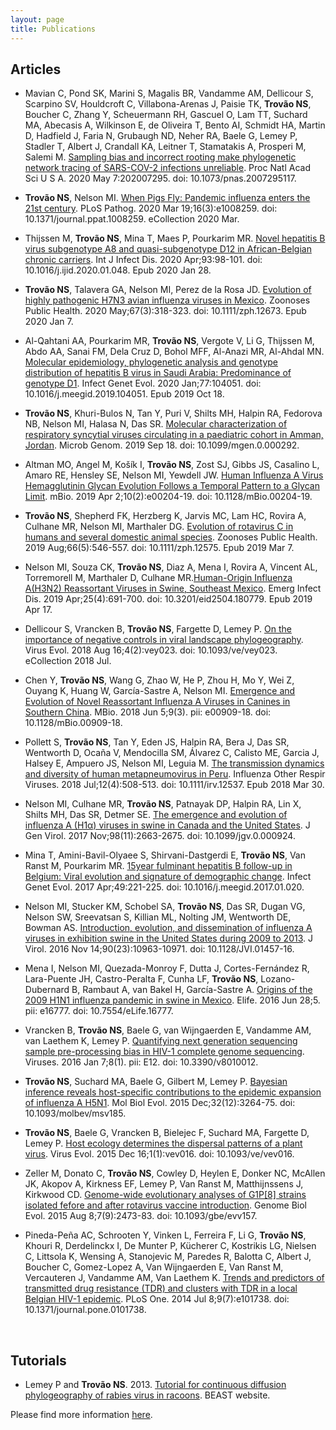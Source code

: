 ```yaml
---
layout: page
title: Publications
---
```


## Articles

* Mavian C, Pond SK, Marini S, Magalis BR, Vandamme AM, Dellicour S, Scarpino SV, Houldcroft C, Villabona-Arenas J, Paisie TK, <b>Trovão NS</b>, Boucher C, Zhang Y, Scheuermann RH, Gascuel O, Lam TT, Suchard MA, Abecasis A, Wilkinson E, de Oliveira T, Bento AI, Schmidt HA, Martin D, Hadfield J, Faria N, Grubaugh ND, Neher RA, Baele G, Lemey P, Stadler T, Albert J, Crandall KA, Leitner T, Stamatakis A, Prosperi M, Salemi M. [Sampling bias and incorrect rooting make phylogenetic network tracing of SARS-COV-2 infections unreliable](https://www.pnas.org/content/early/2020/05/06/2007295117). Proc Natl Acad Sci U S A. 2020 May 7:202007295. doi: 10.1073/pnas.2007295117. 

* <b>Trovão NS</b>, Nelson MI. [When Pigs Fly: Pandemic influenza enters the 21st century](https://www.ncbi.nlm.nih.gov/pmc/articles/PMC7081976/). PLoS Pathog. 2020 Mar 19;16(3):e1008259. doi: 10.1371/journal.ppat.1008259. eCollection 2020 Mar.

* Thijssen M, <b>Trovão NS</b>, Mina T, Maes P, Pourkarim MR. [Novel hepatitis B virus subgenotype A8 and quasi-subgenotype D12 in African-Belgian chronic carriers](https://www.sciencedirect.com/science/article/pii/S1201971220300515). Int J Infect Dis. 2020 Apr;93:98-101. doi: 10.1016/j.ijid.2020.01.048. Epub 2020 Jan 28.

* <b>Trovão NS</b>, Talavera GA, Nelson MI, Perez de la Rosa JD. [Evolution of highly pathogenic H7N3 avian influenza viruses in Mexico](https://onlinelibrary.wiley.com/doi/full/10.1111/zph.12673). Zoonoses Public Health. 2020 May;67(3):318-323. doi: 10.1111/zph.12673. Epub 2020 Jan 7.

* Al-Qahtani AA, Pourkarim MR, <b>Trovão NS</b>, Vergote V, Li G, Thijssen M, Abdo AA, Sanai FM, Dela Cruz D, Bohol MFF, Al-Anazi MR, Al-Ahdal MN. [Molecular epidemiology, phylogenetic analysis and genotype distribution of hepatitis B virus in Saudi Arabia: Predominance of genotype D1](https://www.sciencedirect.com/science/article/pii/S1567134819302771). Infect Genet Evol. 2020 Jan;77:104051. doi: 10.1016/j.meegid.2019.104051. Epub 2019 Oct 18.

* <b>Trovão NS</b>, Khuri-Bulos N, Tan Y, Puri V, Shilts MH, Halpin RA, Fedorova NB, Nelson MI, Halasa N, Das SR. [Molecular characterization of respiratory syncytial viruses circulating in a paediatric cohort in Amman, Jordan](https://www.microbiologyresearch.org/content/journal/mgen/10.1099/mgen.0.000292). Microb Genom. 2019 Sep 18. doi: 10.1099/mgen.0.000292. 

* Altman MO, Angel M, Košík I, <b>Trovão NS</b>, Zost SJ, Gibbs JS, Casalino L, Amaro RE, Hensley SE, Nelson MI, Yewdell JW. [Human Influenza A Virus Hemagglutinin Glycan Evolution Follows a Temporal Pattern to a Glycan Limit](https://www.ncbi.nlm.nih.gov/pmc/articles/PMC6445938/). mBio. 2019 Apr 2;10(2):e00204-19. doi: 10.1128/mBio.00204-19.

* <b>Trovão NS</b>, Shepherd FK, Herzberg K, Jarvis MC, Lam HC, Rovira A, Culhane MR, Nelson MI, Marthaler DG. [Evolution of rotavirus C in humans and several domestic animal species](https://onlinelibrary.wiley.com/doi/full/10.1111/zph.12575). Zoonoses Public Health. 2019 Aug;66(5):546-557. doi: 10.1111/zph.12575. Epub 2019 Mar 7.

* Nelson MI, Souza CK, <b>Trovão NS</b>, Diaz A, Mena I, Rovira A, Vincent AL, Torremorell M, Marthaler D, Culhane MR.[Human-Origin Influenza A(H3N2) Reassortant Viruses in Swine, Southeast Mexico](https://www.ncbi.nlm.nih.gov/pmc/articles/PMC6433011/). Emerg Infect Dis. 2019 Apr;25(4):691-700. doi: 10.3201/eid2504.180779. Epub 2019 Apr 17.

* Dellicour S, Vrancken B, <b>Trovão NS</b>, Fargette D, Lemey P. [On the importance of negative controls in viral landscape phylogeography](https://academic.oup.com/ve/article/4/2/vey023/5075341). Virus Evol. 2018 Aug 16;4(2):vey023. doi: 10.1093/ve/vey023. eCollection 2018 Jul.

* Chen Y, <b>Trovão NS</b>, Wang G, Zhao W, He P, Zhou H, Mo Y, Wei Z, Ouyang K, Huang W, García-Sastre A, Nelson MI. [Emergence and Evolution of Novel Reassortant Influenza A Viruses in Canines in Southern China](https://mbio.asm.org/content/9/3/e00909-18). MBio. 2018 Jun 5;9(3). pii: e00909-18. doi: 10.1128/mBio.00909-18.

* Pollett S, <b>Trovão NS</b>, Tan Y, Eden JS, Halpin RA, Bera J, Das SR, Wentworth D, Ocaña V, Mendocilla SM, Álvarez C, Calisto ME, Garcia J, Halsey E, Ampuero JS, Nelson MI, Leguia M. [The transmission dynamics and diversity of human metapneumovirus in Peru](https://onlinelibrary.wiley.com/doi/full/10.1111/irv.12537). Influenza Other Respir Viruses. 2018 Jul;12(4):508-513. doi: 10.1111/irv.12537. Epub 2018 Mar 30.

* Nelson MI, Culhane MR, <b>Trovão NS</b>, Patnayak DP, Halpin RA, Lin X, Shilts MH, Das SR, Detmer SE. [The emergence and evolution of influenza A (H1α) viruses in swine in Canada and the United States](http://jgv.microbiologyresearch.org/content/journal/jgv/10.1099/jgv.0.000924#tab2). J Gen Virol. 2017 Nov;98(11):2663-2675. doi: 10.1099/jgv.0.000924.  

* Mina T, Amini-Bavil-Olyaee S, Shirvani-Dastgerdi E, <b>Trovão NS</b>, Van Ranst M, Pourkarim MR. [15year fulminant hepatitis B follow-up in Belgium: Viral evolution  and signature of demographic change](http://www.sciencedirect.com/science/article/pii/S1567134817300187). Infect Genet Evol. 2017 Apr;49:221-225. doi: 10.1016/j.meegid.2017.01.020. 

* Nelson MI, Stucker KM, Schobel SA, <b>Trovão NS</b>, Das SR, Dugan VG, Nelson SW, Sreevatsan S, Killian ML, Nolting JM, Wentworth DE, Bowman AS. [Introduction, evolution, and dissemination of influenza A viruses in exhibition swine in the United States during 2009 to 2013](http://jvi.asm.org/content/90/23/10963). J Virol. 2016 Nov 14;90(23):10963-10971. doi: 10.1128/JVI.01457-16.

* Mena I, Nelson MI, Quezada-Monroy F, Dutta J, Cortes-Fernández R, Lara-Puente  JH, Castro-Peralta F, Cunha LF, <b>Trovão NS</b>, Lozano-Dubernard B, Rambaut A, van Bakel H, García-Sastre A. [Origins of the 2009 H1N1 influenza pandemic in swine in Mexico](https://elifesciences.org/articles/16777). Elife. 2016 Jun 28;5. pii: e16777. doi: 10.7554/eLife.16777.   

* Vrancken B, <b>Trovão NS</b>, Baele G, van Wijngaerden E, Vandamme AM, van Laethem K, Lemey P. [Quantifying next generation sequencing sample pre-processing bias in HIV-1 complete genome sequencing](http://www.mdpi.com/1999-4915/8/1/12). Viruses. 2016 Jan 7;8(1). pii: E12. doi: 10.3390/v8010012.

* <b>Trovão NS</b>, Suchard MA, Baele G, Gilbert M, Lemey P. [Bayesian inference reveals host-specific contributions to the epidemic expansion of influenza A H5N1](http://mbe.oxfordjournals.org/content/early/2015/09/03/molbev.msv185.short?rss=1). Mol Biol Evol. 2015 Dec;32(12):3264-75. doi: 10.1093/molbev/msv185.  

* <b>Trovão NS</b>, Baele G, Vrancken B, Bielejec F, Suchard MA, Fargette D, Lemey P. [Host ecology determines the dispersal patterns of a plant virus](http://ve.oxfordjournals.org/content/1/1/vev016). Virus Evol. 2015 Dec 16;1(1):vev016. doi: 10.1093/ve/vev016.

* Zeller M, Donato C, <b>Trovão NS</b>, Cowley D, Heylen E, Donker NC, McAllen JK, Akopov A, Kirkness EF, Lemey P, Van Ranst M, Matthijnssens J, Kirkwood CD. [Genome-wide evolutionary analyses of G1P\[8\] strains isolated fefore and after rotavirus vaccine introduction](http://gbe.oxfordjournals.org/content/early/2015/08/08/gbe.evv157). Genome Biol Evol. 2015 Aug 8;7(9):2473-83. doi: 10.1093/gbe/evv157. 

* Pineda-Peña AC, Schrooten Y, Vinken L, Ferreira F, Li G, <b>Trovão NS</b>, Khouri R,  Derdelinckx I, De Munter P, Kücherer C, Kostrikis LG, Nielsen C, Littsola K, Wensing A, Stanojevic M, Paredes R, Balotta C, Albert J, Boucher C, Gomez-Lopez A, Van Wijngaerden E, Van Ranst M, Vercauteren J, Vandamme AM, Van Laethem K. [Trends and predictors of transmitted drug resistance (TDR) and clusters with TDR  in a local Belgian HIV-1 epidemic](http://journals.plos.org/plosone/article?id=10.1371/journal.pone.0101738). PLoS One. 2014 Jul 8;9(7):e101738. doi: 10.1371/journal.pone.0101738.


<br>

## Tutorials

* Lemey P and <b>Trovão NS</b>. 2013. [Tutorial for continuous diffusion phylogeography of rabies virus in racoons](https://code.google.com/p/beast-mcmc/downloads/detail?name=Continuous_Phylogeography_1.7.5.zip&can=2&q=). BEAST website. 


Please find more information [here](https://scholar.google.be/citations?user=Q8Si6_cAAAAJ&hl=en).
